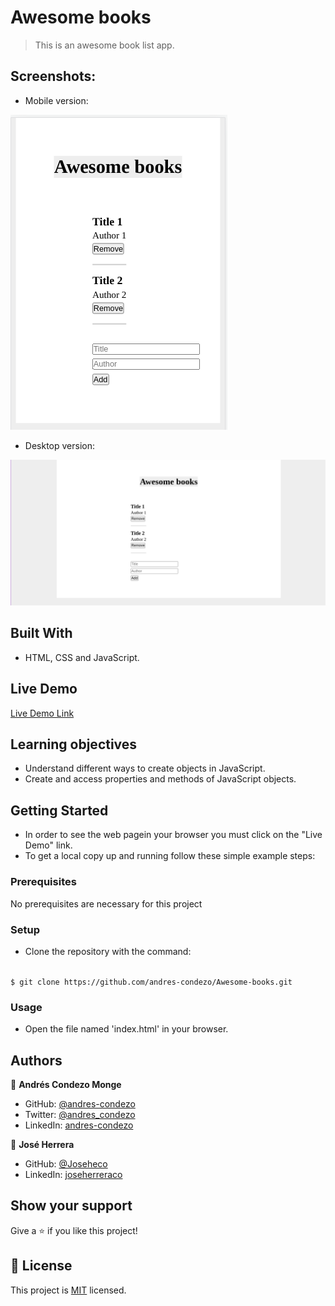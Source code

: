 # Awesome books

>	This is an awesome book list app.

## Screenshots:

- Mobile version:

![screenshot](./src/img/screenshot-mobile.png)

- Desktop version:

![screenshot](./src/img/screenshot-desktop.png)


## Built With

- HTML, CSS and JavaScript.

## Live Demo

[Live Demo Link](https://andres-condezo.github.io/Awesome-books/)


## Learning objectives

- Understand different ways to create objects in JavaScript.
- Create and access properties and methods of JavaScript objects.

## Getting Started

- In order to see the web pagein your browser you must click on the "Live Demo" link.
- To get a local copy up and running follow these simple example steps:

### Prerequisites

No prerequisites are necessary for this project

### Setup

- Clone the repository with the command:

<code>
$ git clone https://github.com/andres-condezo/Awesome-books.git
</code>

### Usage
- Open the file named 'index.html' in your browser.


## Authors

👤 **Andrés Condezo Monge**

- GitHub: [@andres-condezo](https://github.com/andres-condezo)
- Twitter: [@andres_condezo](https://twitter.com/andres_condezo)
- LinkedIn: [andres-condezo](https://linkedin.com/in/andres-condezo)

👤 **José Herrera**

- GitHub: [@Joseheco](https://github.com/joseheco)
- LinkedIn: [joseherreraco](https://linkedin.com/in/joseherreraco)

## Show your support

Give a ⭐️ if you like this project!

## 📝 License

This project is [MIT](./MIT.md) licensed.
